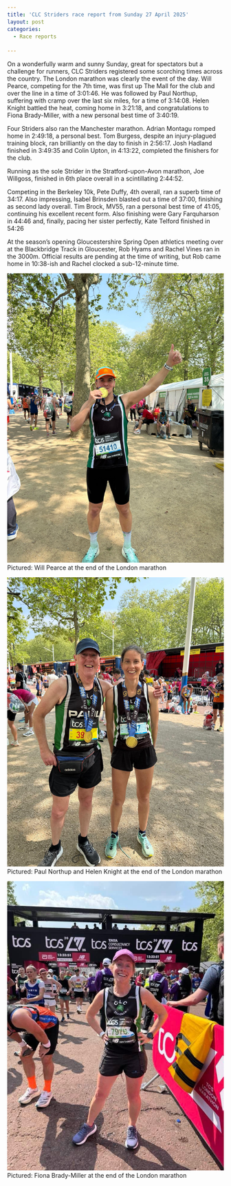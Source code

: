 ```yaml
---
title: 'CLC Striders race report from Sunday 27 April 2025'
layout: post
categories:
  - Race reports

---
```


On a wonderfully warm and sunny Sunday, great for spectators but a challenge for runners, CLC Striders registered some scorching times across the country. 
The London marathon was clearly the event of the day. Will Pearce, competing for the 7th time, was first up The Mall for the club and over the line in a time of 3:01:46. He was followed by Paul Northup, suffering with cramp over the last six miles, for a time of 3:14:08. Helen Knight battled the heat, coming home in 3:21:18, and congratulations to Fiona Brady-Miller, with a new personal best time of 3:40:19.

Four Striders also ran the Manchester marathon. Adrian Montagu romped home in 2:49:18, a personal best. Tom Burgess, despite an injury-plagued training block, ran brilliantly on the day to finish in 2:56:17. Josh Hadland finished in 3:49:35 and Colin Upton, in 4:13:22, completed the finishers for the club.

Running as the sole Strider in the Stratford-upon-Avon marathon, Joe Willgoss, finished in 6th place overall in a scintillating 2:44:52. 

Competing in the Berkeley 10k, Pete Duffy, 4th overall, ran a superb time of 34:17. Also impressing, Isabel Brinsden blasted out a time of 37:00, finishing as second lady overall. Tim Brock, MV55, ran a personal best time of 41:05, continuing his excellent recent form. Also finishing were Gary Farquharson in 44:46 and, finally, pacing her sister perfectly, Kate Telford finished in 54:26

At the season’s opening Gloucestershire Spring Open athletics meeting over at the Blackbridge Track in Gloucester, Rob Hyams and Rachel Vines ran in the 3000m. Official results are pending at the time of writing, but Rob came home in 10:38-ish and Rachel clocked a sub-12-minute time.

![Pictured: Will Pearce at the end of the London marathon](/images/2025/04/2025-04-29-Will-Pearce.jpeg "Will Pearce at the end of the London marathon")
Pictured: Will Pearce at the end of the London marathon

![Pictured: Paul Northup and Helen Knight at the end of the London marathon](/images/2025/04/2025-04-29-PN-HK.jpeg "Paul Northup and Helen Knight at the end of the London marathon")
Pictured: Paul Northup and Helen Knight at the end of the London marathon

![Pictured: Fiona Brady-Miller at the end of the London marathon](/images/2025/04/2025-04-29-FBM.jpeg "Fiona Brady-Miller at the end of the London marathon")
Pictured: Fiona Brady-Miller at the end of the London marathon


